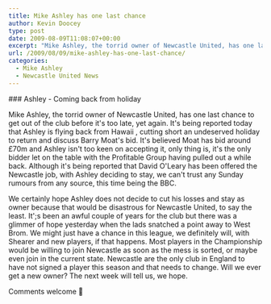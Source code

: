 ```yaml
---
title: Mike Ashley has one last chance
author: Kevin Doocey
type: post
date: 2009-08-09T11:08:07+00:00
excerpt: "Mike Ashley, the torrid owner of Newcastle United, has one last chance to get out of the club before it's"
url: /2009/08/09/mike-ashley-has-one-last-chance/
categories:
  - Mike Ashley
  - Newcastle United News
---
```


### Ashley - Coming back from holiday

Mike Ashley, the torrid owner of Newcastle United, has one last chance to get out of the club before it's too late, yet again. It's being reported today that Ashley is flying back from Hawaii , cutting short an undeserved holiday to return and discuss Barry Moat's bid. It's believed Moat has bid around £70m and Ashley isn't too keen on accepting it, only thing is, it's the only bidder let on the table with the Profitable Group having pulled out a while back. Although it's being reported that David O'Leary has been offered the Newcastle job, with Ashley deciding to stay, we can't trust any Sunday rumours from any source, this time being the BBC.

We certainly hope Ashley does not decide to cut his losses and stay as owner because that would be disastrous for Newcastle United, to say the least. It';s been an awful couple of years for the club but there was a glimmer of hope yesterday when the lads snatched a point away to West Brom. We might just have a chance in this league, we definitely will, with Shearer and new players, if that happens. Most players in the Championship would be willing to join Newcastle as soon as the mess is sorted, or maybe even join in the current state. Newcastle are the only club in England to have not signed a player this season and that needs to change. Will we ever get a new owner? The next week will tell us, we hope.

Comments welcome 🙂
